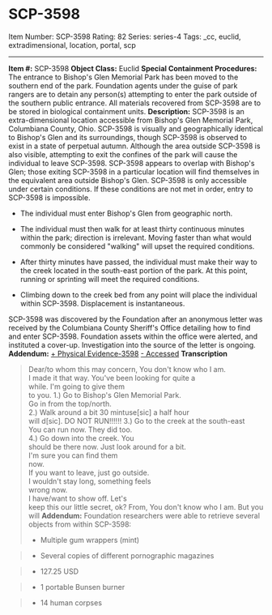 # SCP-3598
Item Number: SCP-3598
Rating: 82
Series: series-4
Tags: _cc, euclid, extradimensional, location, portal, scp

---

**Item #:** SCP-3598
**Object Class:** Euclid
**Special Containment Procedures:** The entrance to Bishop's Glen Memorial Park has been moved to the southern end of the park. Foundation agents under the guise of park rangers are to detain any person(s) attempting to enter the park outside of the southern public entrance.
All materials recovered from SCP-3598 are to be stored in biological containment units.
**Description:** SCP-3598 is an extra-dimensional location accessible from Bishop's Glen Memorial Park, Columbiana County, Ohio. SCP-3598 is visually and geographically identical to Bishop's Glen and its surroundings, though SCP-3598 is observed to exist in a state of perpetual autumn. Although the area outside SCP-3598 is also visible, attempting to exit the confines of the park will cause the individual to leave SCP-3598. SCP-3598 appears to overlap with Bishop's Glen; those exiting SCP-3598 in a particular location will find themselves in the equivalent area outside Bishop's Glen.
SCP-3598 is only accessible under certain conditions. If these conditions are not met in order, entry to SCP-3598 is impossible.
  * The individual must enter Bishop's Glen from geographic north.

  * The individual must then walk for at least thirty continuous minutes within the park; direction is irrelevant. Moving faster than what would commonly be considered "walking" will upset the required conditions.

  * After thirty minutes have passed, the individual must make their way to the creek located in the south-east portion of the park. At this point, running or sprinting will meet the required conditions.

  * Climbing down to the creek bed from any point will place the individual within SCP-3598. Displacement is instantaneous.

SCP-3598 was discovered by the Foundation after an anonymous letter was received by the Columbiana County Sheriff's Office detailing how to find and enter SCP-3598. Foundation assets within the office were alerted, and instituted a cover-up. Investigation into the source of the letter is ongoing.
**Addendum:**
[\+ Physical Evidence-3598](javascript:;)
[\- Accessed](javascript:;)
**Transcription**
> Dear/to whom this may concern,
> You don't know who I am.  
>  I made it that way.
> You've been looking for quite a  
>  while. I'm going to give them  
>  to you.
> 1.) Go to Bishop's Glen Memorial Park.  
>  Go in from the top/north.  
>  2.) Walk around a bit 30 mintuse[sic] a half hour  
>  will d[sic]. DO NOT RUN!!!!!!
> 3.) Go to the creek at the south-east  
>  You can run now. They did too.  
>  4.) Go down into the creek. You  
>  should be there now.
> Just look around for a bit.  
>  I'm sure you can find them  
>  now.  
>  If you want to leave, just go outside.  
>  I wouldn't stay long, something feels  
>  wrong now.  
>  I have/want to show off. Let's  
>  keep this our little secret, ok?
> From, You don't know who I am.
> But you will
**Addendum:** Foundation researchers were able to retrieve several objects from within SCP-3598:
>   * Multiple gum wrappers (mint)
> 

>   * Several copies of different pornographic magazines
> 

>   * 127.25 USD
> 

>   * 1 portable Bunsen burner
> 

>   * 14 human corpses
> 